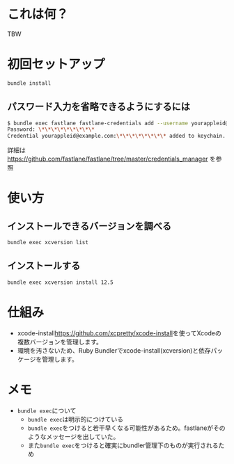 
# これは何？

TBW

# 初回セットアップ

```zsh
bundle install
```

## パスワード入力を省略できるようにするには

```zsh
$ bundle exec fastlane fastlane-credentials add --username yourappleid@example.com
Password: \*\*\*\*\*\*\*\*\*
Credential yourappleid@example.com:\*\*\*\*\*\*\*\* added to keychain.
```

詳細は <https://github.com/fastlane/fastlane/tree/master/credentials_manager> を参照

# 使い方

## インストールできるバージョンを調べる

```zsh
bundle exec xcversion list
```

## インストールする

```zsh
bundle exec xcversion install 12.5
```

# 仕組み

- xcode-install<https://github.com/xcpretty/xcode-install>を使ってXcodeの複数バージョンを管理します。
- 環境を汚さないため、Ruby Bundlerでxcode-install(xcversion)と依存パッケージを管理します。

# メモ

- `bundle exec`について
  - `bundle exec`は明示的につけている
  - `bundle exec`をつけると若干早くなる可能性があるため。fastlaneがそのようなメッセージを出していた。
  - また`bundle exec`をつけると確実にbundler管理下のものが実行されるため
